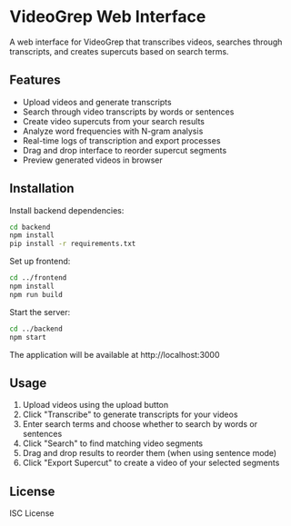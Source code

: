 # VideoGrep Web Interface

A web interface for VideoGrep that transcribes videos, searches through transcripts, and creates supercuts based on search terms. 

## Features

- Upload videos and generate transcripts
- Search through video transcripts by words or sentences  
- Create video supercuts from your search results
- Analyze word frequencies with N-gram analysis
- Real-time logs of transcription and export processes
- Drag and drop interface to reorder supercut segments
- Preview generated videos in browser

## Installation

Install backend dependencies:
```bash
cd backend
npm install
pip install -r requirements.txt
```
Set up frontend:
```bash
cd ../frontend
npm install
npm run build
```
Start the server:

```bash
cd ../backend
npm start
```
The application will be available at http://localhost:3000

## Usage

1. Upload videos using the upload button
2. Click "Transcribe" to generate transcripts for your videos
3. Enter search terms and choose whether to search by words or sentences
4. Click "Search" to find matching video segments
5. Drag and drop results to reorder them (when using sentence mode)
6. Click "Export Supercut" to create a video of your selected segments

## License
ISC License
